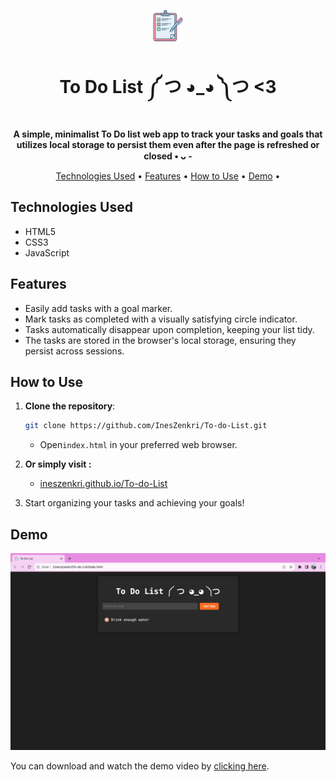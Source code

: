 
<p align="center">
  <img src="check.png" alt="ToDo List Web App" width="50">
</p>

<h1 align="center">To Do List ༼ つ ◕_◕ ༽つ <3 </h1>

<p align="center">
  <strong>A simple, minimalist To Do list web app to track your tasks and goals that utilizes local storage to persist them even after the page is refreshed or closed  • ᴗ - </strong>
</p>

<p align="center">
  <a href="#technologies-used">Technologies Used</a> •
  <a href="#features">Features</a> •
  <a href="#how-to-use">How to Use</a> •
  <a href="#demo">Demo</a> •
 
</p>

## Technologies Used

- HTML5
- CSS3
- JavaScript

## Features

- Easily add tasks with a goal marker.
- Mark tasks as completed with a visually satisfying circle indicator.
- Tasks automatically disappear upon completion, keeping your list tidy.
- The tasks are stored in the browser's local storage, ensuring they persist across sessions.

## How to Use

1. **Clone the repository**:

      ``` bash
      git clone https://github.com/InesZenkri/To-do-List.git
      ```
  
   - Open`index.html` in your preferred web browser.

2. **Or simply visit :**

   - [ineszenkri.github.io/To-do-List](https://ineszenkri.github.io/To-do-List/)
  
3. Start organizing your tasks and achieving your goals! 

## Demo


![Demo](demo.png)

You can download and watch the demo video by [clicking here](demo.gif).

